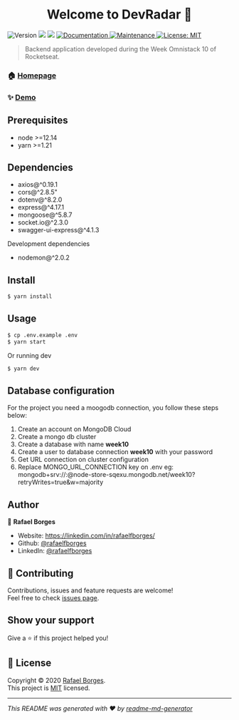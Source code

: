 <h1 align="center">Welcome to DevRadar 👋</h1>
<p>
  <img alt="Version" src="https://img.shields.io/badge/version-1.0.0-blue.svg?cacheSeconds=2592000" />
  <img src="https://img.shields.io/badge/node-%3E%3D12.14-blue.svg" />
  <img src="https://img.shields.io/badge/yarn-%3E%3D1.21-blue.svg" />
  <a href="https://github.com/rafaelfborges/devradar-backend#readme" target="_blank">
    <img alt="Documentation" src="https://img.shields.io/badge/documentation-yes-brightgreen.svg" />
  </a>
  <a href="https://github.com/rafaelfborges/devradar-backend/graphs/commit-activity" target="_blank">
    <img alt="Maintenance" src="https://img.shields.io/badge/Maintained%3F-yes-green.svg" />
  </a>
  <a href="https://github.com/rafaelfborges/devradar-backend/blob/master/LICENSE" target="_blank">
    <img alt="License: MIT" src="https://img.shields.io/github/license/rafaelfborges/DevRadar" />
  </a>
</p>

> Backend application developed during the Week Omnistack 10 of Rocketseat.

### 🏠 [Homepage](https://github.com/rafaelfborges/devradar-backend#readme)

### ✨ [Demo](http://devradar-osweek-backend.herokuapp.com)

## Prerequisites

- node >=12.14
- yarn >=1.21

## Dependencies
- axios@^0.19.1
- cors@^2.8.5"
- dotenv@^8.2.0
- express@^4.17.1
- mongoose@^5.8.7
- socket.io@^2.3.0
- swagger-ui-express@^4.1.3

Development dependencies
- nodemon@^2.0.2

## Install

```sh
$ yarn install
```

## Usage

```sh
$ cp .env.example .env
$ yarn start
```
Or running dev
```sh
$ yarn dev
```

## Database configuration

For the project you need a moogodb connection, you follow these steps below:

1. Create an account on MongoDB Cloud
2. Create a mongo db cluster
3. Create a database with name **week10**
4. Create a user to database connection **week10** with your password
5. Get URL connection on cluster configuration
6. Replace MONGO_URL_CONNECTION key on .env
eg: mongodb+srv://<username>:<password>@node-store-sqexu.mongodb.net/week10?retryWrites=true&w=majority

## Author

👤 **Rafael Borges**

* Website: https://linkedin.com/in/rafaelfborges/
* Github: [@rafaelfborges](https://github.com/rafaelfborges)
* LinkedIn: [@rafaelfborges](https://linkedin.com/in/rafaelfborges)

## 🤝 Contributing

Contributions, issues and feature requests are welcome!<br />Feel free to check [issues page](https://github.com/rafaelfborges/devradar-backend/issues).

## Show your support

Give a ⭐️ if this project helped you!

## 📝 License

Copyright © 2020 [Rafael Borges](https://github.com/rafaelfborges).<br />
This project is [MIT](https://github.com/rafaelfborges/devradar-backend/blob/master/LICENSE) licensed.

***
_This README was generated with ❤️ by [readme-md-generator](https://github.com/kefranabg/readme-md-generator)_

